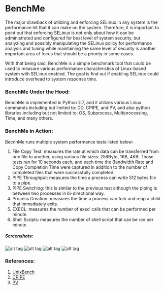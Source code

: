 # BenchMe
The major drawback of utilizing and enforcing SELinux in any system is the performance hit that it can make on the system. Therefore, it is important to point out that enforcing SELinux is not only about how it can be administrated and configured for best level of system security, but analyzing and possibly manipulating the SELinux policy for performance analysis and tuning while maintaining the same level of security is another important area of focus that should be a priority in some cases.

With that being said, BenchMe is a simple benchmark tool that could be used to measure various performance characteristics of Linux-based system with SELinux enabled. The goal is find out if enabling SELinux could introduce overhead to system response time.

### BenchMe Under the Hood: 
BenchMe is implemented in Python 2.7, and it utilizes various Linux commands including but limited to: DD, CPIPE, and PV, and also python libraries including but not limited to: OS, Subprocess, Multiprocessing, Time, and many others. 

### BenchMe in Action: 
BecnhMe runs multiple system performance tests listed below:
1. File Copy Test: measures the rate at which data can be transferred from one file to another, using various file sizes: 256Byte, 1KB, 4KB. Those tests ran for 10 seconds each, and each time the Bandwidth Rate and Copy Completion Time were captured in addition to the number of completed files that were successfully completed.
2. PIPE Throughput: measures the time a process can write 512 bytes file to a pipe.
3. PIPE Switching: this is similar to the previous test although the piping is between two processes in bi-directional way. 
4. Process Creation: measures the time a process can fork and reap a child that immediately exits.
5. EXECL: measures the number of execl calls that can be performed per minute.
6. Shell Scripts: measures the number of shell script that can be ran per minute.

##### Screenshots: 
![alt tag](https://i.imgur.com/fRRkXpw.jpg)
![alt tag](https://i.imgur.com/T8es8nv.jpg)
![alt tag](https://i.imgur.com/D4Ojfcv.jpg)
![alt tag](https://i.imgur.com/MrKwIwI.jpg)

### References: 
1. [UnixBench](https://github.com/kdlucas/byte-unixbench) 
2. [CPIPE](https://melbournegenomics.github.io/)
3. [PV](http://linux.die.net/man/1/pv)
